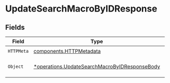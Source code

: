# UpdateSearchMacroByIDResponse


## Fields

| Field                                                                                                         | Type                                                                                                          | Required                                                                                                      | Description                                                                                                   |
| ------------------------------------------------------------------------------------------------------------- | ------------------------------------------------------------------------------------------------------------- | ------------------------------------------------------------------------------------------------------------- | ------------------------------------------------------------------------------------------------------------- |
| `HTTPMeta`                                                                                                    | [components.HTTPMetadata](../../models/components/httpmetadata.md)                                            | :heavy_check_mark:                                                                                            | N/A                                                                                                           |
| `Object`                                                                                                      | [*operations.UpdateSearchMacroByIDResponseBody](../../models/operations/updatesearchmacrobyidresponsebody.md) | :heavy_minus_sign:                                                                                            | a list of SearchMacro objects                                                                                 |